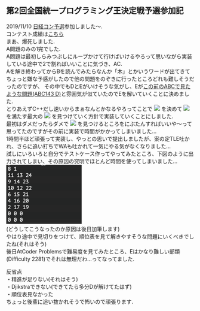 ## 第2回全国統一プログラミング王決定戦予選参加記
2019/11/10
[日経コン予選](https://atcoder.jp/contests/nikkei2019-2-qual)参加しました〜.  
コンテスト成績は[こちら](https://atcoder.jp/users/jj1guj/history/share/nikkei2019-2-qual)  
まあ、爆死しました.  
A問題のみの1完でした.  
A問題は最初しらみつぶしにループかけて行けばいけるやろって思いながら実装している途中で2で割ればいいことに気づき、AC.  
Aを解き終わってからBを読んでみたらなんか「木」とかいうワードが出てきてちょっと嫌な予感がしたので他の問題をのぞきに行ったところどれも難しそうだったのですが、
その中でもDとEがいけそうな気がし、Eが[この前のABCで見たような問題(ABC143 D)](https://atcoder.jp/contests/abc143/tasks/abc143_d)と雰囲気が似ていたのでEを解いていくことに決めました.  
とりあえずC++だし速いからまぁなんとかなるやろってことで
<img src="https://latex.codecogs.com/png.latex?&&&space;c_i"/>
を決めて
<img src="https://latex.codecogs.com/png.latex?&&&space;a_i&space;\leq&space;b_i\leq&space;c_i" />
を満たす最大の
<img src="https://latex.codecogs.com/png.latex?&&&space;a_i"/>
を見つけていく方針で実装していくことにしました.  
最初はダメだったらダメで
<img src="https://latex.codecogs.com/png.latex?&&&space;a_i"/>
を見つけるところをにぶたんすればいいや〜って思ってたのですがその前に実装で時間がかかってしまいました…  
1時間半ほど頑張って実装し、やっとの思いで提出しましたが、案の定TLE吐かれ、さらに追い打ちでWAも吐かれて一気にやる気がなくなりました…　  
試しにいろいろと自分でテストケース作ってやってみたところ、下図のように出力されてしまい、その原因の究明でほとんど時間を使ってしまいました…  
<img src="img/2019-11-10-1936.png"/>  
(どうしてこうなったのか原因は後日加筆します)  
やはり途中で見切りをつけて、順位表を見て解きやすそうな問題にいくべきでしたね(それはそう)  
後日AtCoder Problemsで難易度を見てみたところ、Eはかなり難しい部類(Difficulty 2281)でそれは無理だわ…ってなってました.  

反省点  
・精進が足りない(それはそう)  
・Djikstraできない(できてたら多分Dが解けてたはず)  
・順位表見なかった  
ちょっと後輩に追い抜かれそうで怖いので頑張ります.  
